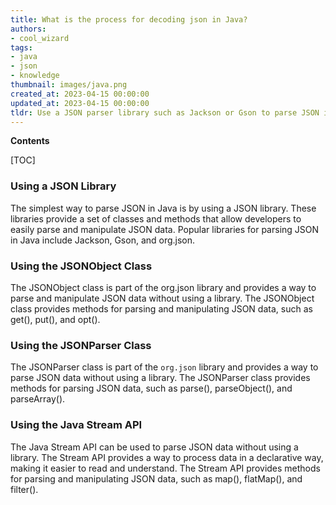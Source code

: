 ```yaml
---
title: What is the process for decoding json in Java?
authors:
- cool_wizard
tags:
- java
- json
- knowledge
thumbnail: images/java.png
created_at: 2023-04-15 00:00:00
updated_at: 2023-04-15 00:00:00
tldr: Use a JSON parser library such as Jackson or Gson to parse JSON in Java.
---
```


**Contents**

[TOC]

### Using a JSON Library

The simplest way to parse JSON in Java is by using a JSON library. These libraries provide a set of classes and methods that allow developers to easily parse and manipulate JSON data. Popular libraries for parsing JSON in Java include Jackson, Gson, and org.json.

### Using the JSONObject Class

The JSONObject class is part of the org.json library and provides a way to parse and manipulate JSON data without using a library. The JSONObject class provides methods for parsing and manipulating JSON data, such as get(), put(), and opt().

### Using the JSONParser Class

The JSONParser class is part of the `org.json` library and provides a way to parse JSON data without using a library. The JSONParser class provides methods for parsing JSON data, such as parse(), parseObject(), and parseArray().

### Using the Java Stream API

The Java Stream API can be used to parse JSON data without using a library. The Stream API provides a way to process data in a declarative way, making it easier to read and understand. The Stream API provides methods for parsing and manipulating JSON data, such as map(), flatMap(), and filter().
